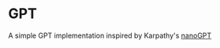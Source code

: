 # GPT

A simple GPT implementation inspired by Karpathy's [nanoGPT](https://github.com/karpathy/nanoGPT)